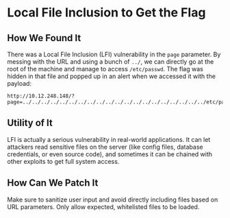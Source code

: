 # Local File Inclusion to Get the Flag

## How We Found It  
There was a Local File Inclusion (LFI) vulnerability in the `page` parameter. By messing with the URL and using a bunch of `../`, we can directly go at the root 
of the machine and manage to access `/etc/passwd`.
The flag was hidden in that file and popped up in an alert when we accessed it with the payload:
```
http://10.12.248.148/?page=../../../../../../../../../../../../../../../../../../../../etc/passwd`
```
## Utility of It  
LFI is actually a serious vulnerability in real-world applications. It can let attackers read sensitive files on the server (like config files, database credentials, or even source code), and sometimes it can be chained with other exploits to get full system access.

## How Can We Patch It  
Make sure to sanitize user input and avoid directly including files based on URL parameters. Only allow expected, whitelisted files to be loaded.